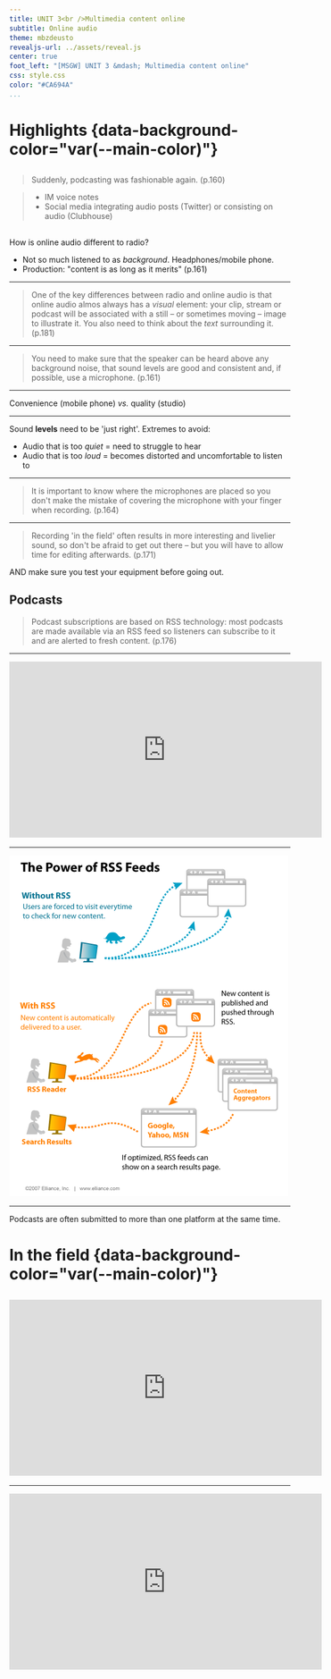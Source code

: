 ```yaml
---
title: UNIT 3<br />Multimedia content online
subtitle: Online audio
theme: mbzdeusto
revealjs-url: ../assets/reveal.js
center: true
foot_left: "[MSGW] UNIT 3 &mdash; Multimedia content online"
css: style.css
color: "#CA694A"
...
```


# Highlights  {data-background-color="var(--main-color)"}

##

>Suddenly, podcasting was fashionable again. (p.160)

>- IM voice notes
>- Social media integrating audio posts (Twitter) or consisting on audio (Clubhouse)

## 

How is online audio different to radio?

- Not so much listened to as _background_. Headphones/mobile phone.
- Production: "content is as long as it merits" (p.161)

---

>One of the key differences between radio and online audio is that online audio almos always has a _visual_ element: your clip, stream or podcast will be associated with a still &ndash; or sometimes moving &ndash; image to illustrate it. You also need to think about the _text_ surrounding it. (p.181)

---

>You need to make sure that <span class="highlighted">the speaker can be heard above any background noise</span>, that sound levels are good and consistent and, if possible, use a microphone. (p.161)

---

Convenience (mobile phone) _vs._ quality (studio)

---

Sound **levels** need to be 'just right'. Extremes to avoid:

- Audio that is too _quiet_ =  need to struggle to hear
- Audio that is too _loud_ = becomes distorted and uncomfortable to listen to

---

>It is important to know where the microphones are placed so you don't make the mistake of covering the microphone with your finger when recording. (p.164)

---

>Recording 'in the field' often results in more interesting and livelier sound, so don't be afraid to get out there &ndash; but you will have to allow time for editing afterwards. (p.171)

AND make sure you test your equipment before going out.

## Podcasts

>Podcast subscriptions are based on <span class="highlighted"><i class="fa fa-rss-square"></i> RSS technology</span>: most podcasts are made available via an RSS feed so listeners can subscribe to it and are alerted to fresh content. (p.176)

---

<iframe width="560" height="315" src="https://www.youtube.com/embed/WzcHDvWb0mQ" title="YouTube video player" frameborder="0" allow="accelerometer; autoplay; clipboard-write; encrypted-media; gyroscope; picture-in-picture" allowfullscreen></iframe>

---

![](img/the-power-of-rss.gif)

---

Podcasts are often submitted to more than one platform at the same time. 

# In the field  {data-background-color="var(--main-color)"}

##

<iframe width="560" height="315" src="https://www.youtube.com/embed/QmTHmjYNLf4" title="YouTube video player" frameborder="0" allow="accelerometer; autoplay; clipboard-write; encrypted-media; gyroscope; picture-in-picture" allowfullscreen></iframe>

---

<iframe width="560" height="315" src="https://www.youtube.com/embed/0esIodMt2Ys" title="YouTube video player" frameborder="0" allow="accelerometer; autoplay; clipboard-write; encrypted-media; gyroscope; picture-in-picture" allowfullscreen></iframe>